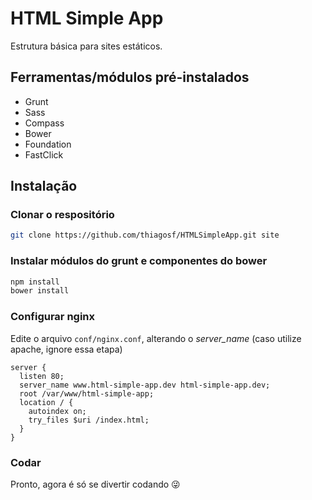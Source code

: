 # HTML Simple App

Estrutura básica para sites estáticos. 

## Ferramentas/módulos pré-instalados

* Grunt
* Sass
* Compass
* Bower
* Foundation
* FastClick

## Instalação

### Clonar o respositório

```sh
git clone https://github.com/thiagosf/HTMLSimpleApp.git site
```

### Instalar módulos do grunt e componentes do bower

```sh
npm install
bower install
```

### Configurar nginx

Edite o arquivo `conf/nginx.conf`, alterando o _server_name_ (caso utilize apache, ignore essa etapa)

```
server {
  listen 80;
  server_name www.html-simple-app.dev html-simple-app.dev;
  root /var/www/html-simple-app;
  location / {
    autoindex on;
    try_files $uri /index.html;
  }
}
```

### Codar

Pronto, agora é só se divertir codando :stuck_out_tongue_winking_eye:

